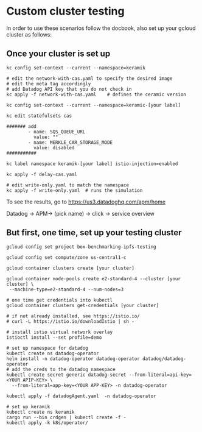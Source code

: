 # Custom cluster testing

In order to use these scenarios follow the docbook, also set up your gcloud cluster as follows:

## Once your cluster is set up

```
kc config set-context --current --namespace=keramik

# edit the network-with-cas.yaml to specify the desired image
# edit the meta tag accordingly
# add Datadog API key that you do not check in
kc apply -f network-with-cas.yaml    # defines the ceramic version

kc config set-context --current --namespace=keramic-[your label]

kc edit statefulsets cas

####### add 
        - name: SQS_QUEUE_URL
          value: ""
        - name: MERKLE_CAR_STORAGE_MODE
          value: disabled
###########

kc label namespace keramik-[your label] istio-injection=enabled

kc apply -f delay-cas.yaml

# edit write-only.yaml to match the namespace
kc apply -f write-only.yaml  # runs the simulation

```

To see the results, go to https://us3.datadoghq.com/apm/home

Datadog -> APM-> (pick name) -> click -> service overview


## But first, one time, set up your testing cluster

```
gcloud config set project box-benchmarking-ipfs-testing

gcloud config set compute/zone us-central1-c

gcloud container clusters create [your cluster]

gcloud container node-pools create e2-standard-4 --cluster [your cluster] \
 --machine-type=e2-standard-4 --num-nodes=3

# one time get credentials into kubectl
gcloud container clusters get-credentials [your cluster]

# if not already installed, see https://istio.io/
# curl -L https://istio.io/downloadIstio | sh -

# install istio virtual network overlay
istioctl install --set profile=demo

# set up namespace for datadog
kubectl create ns datadog-operator
helm install -n datadog-operator datadog-operator datadog/datadog-operator
# add the creds to the datadog namespace
kubectl create secret generic datadog-secret --from-literal=api-key=<YOUR APIP-KEY> \
  --from-literal=app-key=<YOUR APP-KEY> -n datadog-operator

kubectl apply -f datadogAgent.yaml  -n datadog-operator

# set up keramik
kubectl create ns keramik
cargo run --bin crdgen | kubectl create -f -
kubectl apply -k k8s/operator/

```
